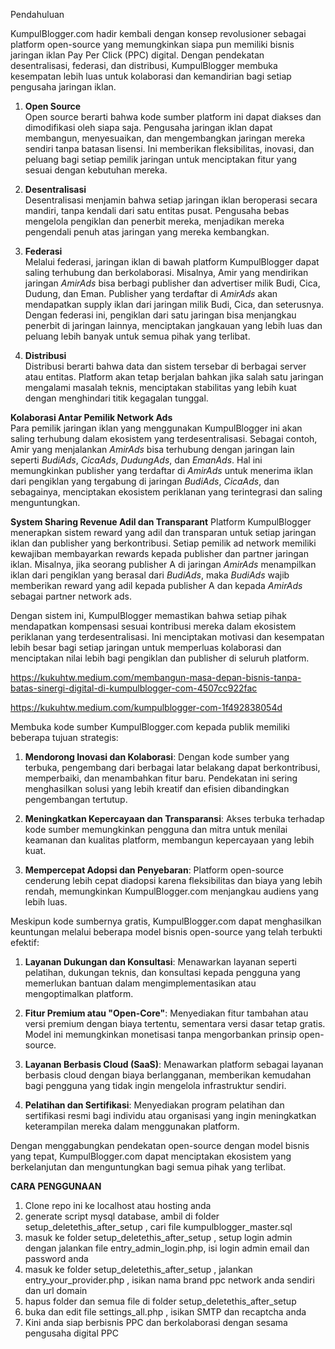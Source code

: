 Pendahuluan

KumpulBlogger.com hadir kembali dengan konsep revolusioner sebagai platform open-source yang memungkinkan siapa pun memiliki bisnis jaringan iklan Pay Per Click (PPC) digital. Dengan pendekatan desentralisasi, federasi, dan distribusi, KumpulBlogger membuka kesempatan lebih luas untuk kolaborasi dan kemandirian bagi setiap pengusaha jaringan iklan.

1. **Open Source**  
   Open source berarti bahwa kode sumber platform ini dapat diakses dan dimodifikasi oleh siapa saja. Pengusaha jaringan iklan dapat membangun, menyesuaikan, dan mengembangkan jaringan mereka sendiri tanpa batasan lisensi. Ini memberikan fleksibilitas, inovasi, dan peluang bagi setiap pemilik jaringan untuk menciptakan fitur yang sesuai dengan kebutuhan mereka.

2. **Desentralisasi**  
   Desentralisasi menjamin bahwa setiap jaringan iklan beroperasi secara mandiri, tanpa kendali dari satu entitas pusat. Pengusaha bebas mengelola pengiklan dan penerbit mereka, menjadikan mereka pengendali penuh atas jaringan yang mereka kembangkan.

3. **Federasi**  
   Melalui federasi, jaringan iklan di bawah platform KumpulBlogger dapat saling terhubung dan berkolaborasi. Misalnya, Amir yang mendirikan jaringan *AmirAds* bisa berbagi publisher dan advertiser milik Budi, Cica, Dudung, dan Eman. Publisher yang terdaftar di *AmirAds* akan mendapatkan supply iklan dari jaringan milik Budi, Cica, dan seterusnya. Dengan federasi ini, pengiklan dari satu jaringan bisa menjangkau penerbit di jaringan lainnya, menciptakan jangkauan yang lebih luas dan peluang lebih banyak untuk semua pihak yang terlibat.

4. **Distribusi**  
   Distribusi berarti bahwa data dan sistem tersebar di berbagai server atau entitas. Platform akan tetap berjalan bahkan jika salah satu jaringan mengalami masalah teknis, menciptakan stabilitas yang lebih kuat dengan menghindari titik kegagalan tunggal.

**Kolaborasi Antar Pemilik Network Ads**  
Para pemilik jaringan iklan yang menggunakan KumpulBlogger ini akan saling terhubung dalam ekosistem yang terdesentralisasi. Sebagai contoh, Amir yang menjalankan *AmirAds* bisa terhubung dengan jaringan lain seperti *BudiAds*, *CicaAds*, *DudungAds*, dan *EmanAds*. Hal ini memungkinkan publisher yang terdaftar di *AmirAds* untuk menerima iklan dari pengiklan yang tergabung di jaringan *BudiAds*, *CicaAds*, dan sebagainya, menciptakan ekosistem periklanan yang terintegrasi dan saling menguntungkan.


**System Sharing Revenue Adil dan Transparant**
Platform KumpulBlogger menerapkan sistem reward yang adil dan transparan untuk setiap jaringan iklan dan publisher yang berkontribusi. Setiap pemilik ad network memiliki kewajiban membayarkan rewards kepada publisher dan partner jaringan iklan. Misalnya, jika seorang publisher A di jaringan *AmirAds* menampilkan iklan dari pengiklan yang berasal dari *BudiAds*, maka *BudiAds* wajib memberikan reward yang adil kepada publisher A dan kepada *AmirAds* sebagai partner network ads.

Dengan sistem ini, KumpulBlogger memastikan bahwa setiap pihak mendapatkan kompensasi sesuai kontribusi mereka dalam ekosistem periklanan yang terdesentralisasi. Ini menciptakan motivasi dan kesempatan lebih besar bagi setiap jaringan untuk memperluas kolaborasi dan menciptakan nilai lebih bagi pengiklan dan publisher di seluruh platform.

https://kukuhtw.medium.com/membangun-masa-depan-bisnis-tanpa-batas-sinergi-digital-di-kumpulblogger-com-4507cc922fac

https://kukuhtw.medium.com/kumpulblogger-com-1f492838054d

Membuka kode sumber KumpulBlogger.com kepada publik memiliki beberapa tujuan strategis:

1. **Mendorong Inovasi dan Kolaborasi**: Dengan kode sumber yang terbuka, pengembang dari berbagai latar belakang dapat berkontribusi, memperbaiki, dan menambahkan fitur baru. Pendekatan ini sering menghasilkan solusi yang lebih kreatif dan efisien dibandingkan pengembangan tertutup. 

2. **Meningkatkan Kepercayaan dan Transparansi**: Akses terbuka terhadap kode sumber memungkinkan pengguna dan mitra untuk menilai keamanan dan kualitas platform, membangun kepercayaan yang lebih kuat.

3. **Mempercepat Adopsi dan Penyebaran**: Platform open-source cenderung lebih cepat diadopsi karena fleksibilitas dan biaya yang lebih rendah, memungkinkan KumpulBlogger.com menjangkau audiens yang lebih luas.

Meskipun kode sumbernya gratis, KumpulBlogger.com dapat menghasilkan keuntungan melalui beberapa model bisnis open-source yang telah terbukti efektif:

1. **Layanan Dukungan dan Konsultasi**: Menawarkan layanan seperti pelatihan, dukungan teknis, dan konsultasi kepada pengguna yang memerlukan bantuan dalam mengimplementasikan atau mengoptimalkan platform. 

2. **Fitur Premium atau "Open-Core"**: Menyediakan fitur tambahan atau versi premium dengan biaya tertentu, sementara versi dasar tetap gratis. Model ini memungkinkan monetisasi tanpa mengorbankan prinsip open-source. 

3. **Layanan Berbasis Cloud (SaaS)**: Menawarkan platform sebagai layanan berbasis cloud dengan biaya berlangganan, memberikan kemudahan bagi pengguna yang tidak ingin mengelola infrastruktur sendiri. 

4. **Pelatihan dan Sertifikasi**: Menyediakan program pelatihan dan sertifikasi resmi bagi individu atau organisasi yang ingin meningkatkan keterampilan mereka dalam menggunakan platform.

Dengan menggabungkan pendekatan open-source dengan model bisnis yang tepat, KumpulBlogger.com dapat menciptakan ekosistem yang berkelanjutan dan menguntungkan bagi semua pihak yang terlibat. 


**CARA PENGGUNAAN**

1. Clone repo ini ke localhost atau hosting anda
2. generate script mysql database, ambil di folder setup_deletethis_after_setup , cari file kumpulblogger_master.sql
3.  masuk ke folder setup_deletethis_after_setup , setup login admin dengan jalankan file entry_admin_login.php, isi login admin email dan password anda
4.  masuk ke folder setup_deletethis_after_setup , jalankan entry_your_provider.php , isikan nama brand ppc network anda sendiri dan url domain
5.  hapus folder dan semua file di folder setup_deletethis_after_setup
6.  buka dan edit file settings_all.php , isikan SMTP dan recaptcha anda
7.  Kini anda siap berbisnis PPC dan berkolaborasi dengan sesama pengusaha digital PPC
   
   
